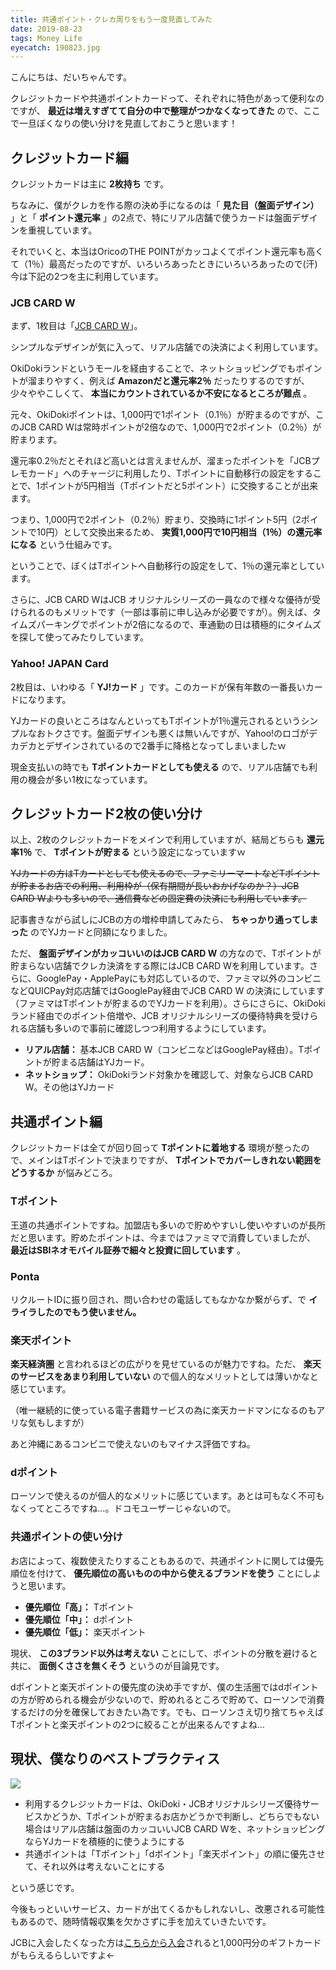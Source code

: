 ```yaml
---
title: 共通ポイント・クレカ周りをもう一度見直してみた
date: 2019-08-23
tags: Money Life
eyecatch: 190823.jpg
---
```


こんにちは、だいちゃんです。

クレジットカードや共通ポイントカードって、それぞれに特色があって便利なのですが、 **最近は増えすぎてて自分の中で整理がつかなくなってきた** ので、ここで一旦ぼくなりの使い分けを見直しておこうと思います！

## クレジットカード編
クレジットカードは主に **2枚持ち** です。

ちなみに、僕がクレカを作る際の決め手になるのは「 **見た目（盤面デザイン）** 」と「 **ポイント還元率** 」の2点で、特にリアル店舗で使うカードは盤面デザインを重視しています。

それでいくと、本当はOricoのTHE POINTがカッコよくてポイント還元率も高くて（1％）最高だったのですが、いろいろあったときにいろいろあったので(汗)今は下記の2つを主に利用しています。

### JCB CARD W
まず、1枚目は「[JCB CARD W](https://www.jcb.co.jp/jcb_nyukai/syokaicp_os201904.jsp?brand=1323054+3950+100.html&route=2399&takeone=9999999&campaign=J00000017&webone=BCTP4pknxLNJ8oDrExL9GXr0pXVaNGvccn%2BGm0GNNpY%3D)」。

シンプルなデザインが気に入って、リアル店舗での決済によく利用しています。

OkiDokiランドというモールを経由することで、ネットショッピングでもポイントが溜まりやすく、例えば **Amazonだと還元率2％** だったりするのですが、少々ややこしくて、 **本当にカウントされているか不安になるところが難点** 。

元々、OkiDokiポイントは、1,000円で1ポイント（0.1％）が貯まるのですが、このJCB CARD Wは常時ポイントが2倍なので、1,000円で2ポイント（0.2％）が貯まります。

還元率0.2％だとそれほど高いとは言えませんが、溜まったポイントを「JCBプレモカード」へのチャージに利用したり、Tポイントに自動移行の設定をすることで、1ポイントが5円相当（Tポイントだと5ポイント）に交換することが出来ます。

つまり、1,000円で2ポイント（0.2％）貯まり、交換時に1ポイント5円（2ポイントで10円）として交換出来るため、 **実質1,000円で10円相当（1％）の還元率になる** という仕組みです。

ということで、ぼくはTポイントへ自動移行の設定をして、1％の還元率としています。

さらに、JCB CARD WはJCB オリジナルシリーズの一員なので様々な優待が受けられるのもメリットです（一部は事前に申し込みが必要ですが）。例えば、タイムズパーキングでポイントが2倍になるので、車通勤の日は積極的にタイムズを探して使ってみたりしています。

### Yahoo! JAPAN Card

2枚目は、いわゆる「 **YJ!カード** 」です。このカードが保有年数の一番長いカードになります。

YJカードの良いところはなんといってもTポイントが1％還元されるというシンプルなおトクさです。盤面デザインも悪くは無いんですが、Yahoo!のロゴがデカデカとデザインされているので2番手に降格となってしまいましたｗ

現金支払いの時でも **Tポイントカードとしても使える** ので、リアル店舗でも利用の機会が多い1枚になっています。

## クレジットカード2枚の使い分け

以上、2枚のクレジットカードをメインで利用していますが、結局どちらも **還元率1％** で、 **Tポイントが貯まる** という設定になっていますｗ

~~YJカードの方はTカードとしても使えるので、ファミリーマートなどTポイントが貯まるお店での利用、利用枠が（保有期間が長いおかげなのか？）JCB CARD Wよりも多いので、通信費などの固定費の決済にも利用しています。~~

記事書きながら試しにJCBの方の増枠申請してみたら、 **ちゃっかり通ってしまった** のでYJカードと同額になりました。

ただ、 **盤面デザインがカッコいいのはJCB CARD W** の方なので、Tポイントが貯まらない店舗でクレカ決済をする際にはJCB CARD Wを利用しています。さらに、GooglePay・ApplePayにも対応しているので、ファミマ以外のコンビニなどQUICPay対応店舗ではGooglePay経由でJCB CARD W の決済にしています（ファミマはTポイントが貯まるのでYJカードを利用）。さらにさらに、OkiDokiランド経由でのポイント倍増や、JCB オリジナルシリーズの優待特典を受けられる店舗も多いので事前に確認しつつ利用するようにしています。


* **リアル店舗：** 基本JCB CARD W（コンビニなどはGooglePay経由）。Tポイントが貯まる店舗はYJカード。
* **ネットショップ：** OkiDokiランド対象かを確認して、対象ならJCB CARD W。その他はYJカード

## 共通ポイント編

クレジットカードは全てが回り回って **Tポイントに着地する** 環境が整ったので、メインはTポイントで決まりですが、 **Tポイントでカバーしきれない範囲をどうするか** が悩みどころ。

### Tポイント
王道の共通ポイントですね。加盟店も多いので貯めやすいし使いやすいのが長所だと思います。貯めたポイントは、今まではファミマで消費していましたが、 **最近はSBIネオモバイル証券で細々と投資に回しています** 。

### Ponta
リクルートIDに振り回され、問い合わせの電話してもなかなか繋がらず、で **イライラしたのでもう使いません。**

### 楽天ポイント
**楽天経済圏** と言われるほどの広がりを見せているのが魅力ですね。ただ、 **楽天のサービスをあまり利用していない** ので個人的なメリットとしては薄いかなと感じています。

（唯一継続的に使っている電子書籍サービスの為に楽天カードマンになるのもアリな気もしますが）

あと沖縄にあるコンビニで使えないのもマイナス評価ですね。

### dポイント
ローソンで使えるのが個人的なメリットに感じています。あとは可もなく不可もなくってところですね…。ドコモユーザーじゃないので。

### 共通ポイントの使い分け
お店によって、複数使えたりすることもあるので、共通ポイントに関しては優先順位を付けて、 **優先順位の高いものの中から使えるブランドを使う** ことにしようと思います。

* **優先順位「高」：** Tポイント
* **優先順位「中」：** dポイント
* **優先順位「低」：** 楽天ポイント

現状、 **この3ブランド以外は考えない** ことにして、ポイントの分散を避けると共に、 **面倒くささを無くそう** というのが目論見です。

dポイントと楽天ポイントの優先度の決め手ですが、僕の生活圏ではdポイントの方が貯められる機会が少ないので、貯めれるところで貯めて、ローソンで消費するだけの分を確保しておきたい為です。でも、ローソンさえ切り捨てちゃえばTポイントと楽天ポイントの2つに絞ることが出来るんですよね…

## 現状、僕なりのベストプラクティス

![](/images/point-flow.png)

* 利用するクレジットカードは、OkiDoki・JCBオリジナルシリーズ優待サービスかどうか、Tポイントが貯まるお店かどうかで判断し、どちらでもない場合はリアル店舗は盤面のカッコいいJCB CARD Wを、ネットショッピングならYJカードを積極的に使うようにする
* 共通ポイントは「Tポイント」「dポイント」「楽天ポイント」の順に優先させて、それ以外は考えないことにする

という感じです。

今後もっといいサービス、カードが出てくるかもしれないし、改悪される可能性もあるので、随時情報収集を欠かさずに手を加えていきたいです。

JCBに入会したくなった方は[こちらから入会](https://www.jcb.co.jp/jcb_nyukai/syokaicp_os201904.jsp?brand=1323054+3950+100.html&route=2399&takeone=9999999&campaign=J00000017&webone=BCTP4pknxLNJ8oDrExL9GXr0pXVaNGvccn%2BGm0GNNpY%3D)されると1,000円分のギフトカードがもらえるらしいですよ←